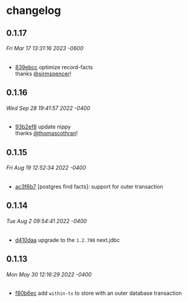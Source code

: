 # changelog

## 0.1.17
###### Fri Mar 17 13:31:16 2023 -0600

* [839ebcc](../../commit/839ebcc8c7e7f0e7ad87917a650224c210ad3392) optimize record-facts<br/>
  thanks [@sirmspencer](https://github.com/sirmspencer)!

## 0.1.16
###### Wed Sep 28 19:41:57 2022 -0400

* [93b2ef8](../../commit/93b2ef80e55ee353f21954e4ecd42f9603543483) update nippy<br/>
  thanks [@thomascothran](https://github.com/thomascothran)!

## 0.1.15
###### Fri Aug 19 12:52:34 2022 -0400

* [ac3f6b7](../../commit/ac3f6b781c13ef575df128322cd3e9d3279781d3) [postgres find facts]: support for outer transaction

## 0.1.14
###### Tue Aug 2 09:54:41 2022 -0400

* [d410daa](../../commit/d410daa9a36a45f93952fabb64d5ccbe9f68f082) upgrade to the `1.2.780` next.jdbc

## 0.1.13
###### Mon May 30 12:16:29 2022 -0400

* [f80b6ec](../../commit/f80b6eca0eee0b1b86300f2567bb92c182333eac) add `within-tx` to store with an outer database transaction
